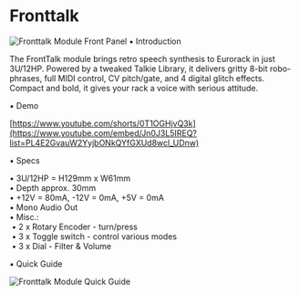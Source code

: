 # Fronttalk
![Fronttalk Module Front Panel](https://www.erikoostveen.co.uk/assets/img/Fronttalk/FrontTalkModule.jpg)
▪ Introduction

The FrontTalk module brings retro speech synthesis to Eurorack in just 3U/12HP. Powered by a tweaked Talkie Library, it delivers gritty 8-bit robo-phrases, full MIDI control, CV pitch/gate, and 4 digital glitch effects. Compact and bold, it gives your rack a voice with serious attitude.

▪ Demo

[https://www.youtube.com/shorts/0T1OGHjvQ3k](https://www.youtube.com/embed/Jn0J3L5IREQ?list=PL4E2GvauW2YyjbONkQYfGXUd8wcl_UDnw)

▪ Specs

• 3U/12HP = H129mm x W61mm<br/>
• Depth approx. 30mm<br/>
• +12V = 80mA, -12V = 0mA, +5V = 0mA<br/>
• Mono Audio Out<br/>
• Misc.:<br/>
&nbsp;• 2 x Rotary Encoder - turn/press<br/>
&nbsp;• 3 x Toggle switch - control various modes<br/>
&nbsp;• 3 x Dial - Filter & Volume

▪ Quick Guide

![Fronttalk Module Quick Guide](https://www.erikoostveen.co.uk/assets/doc/FrontTalk/FrontTalkQuickGuide_v1.jpg)
